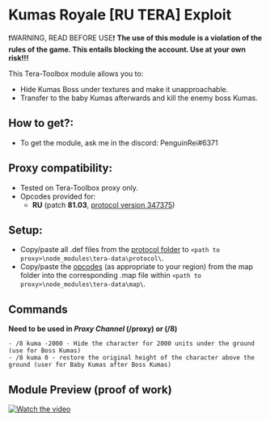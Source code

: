# Kumas Royale [RU TERA] Exploit

❗WARNING, READ BEFORE USE❗
**The use of this module is a violation of the rules of the game. This entails blocking the account. Use at your own risk!!!**

This Tera-Toolbox module allows you to:
- Hide Kumas Boss under textures and make it unapproachable.
- Transfer to the baby Kumas afterwards and kill the enemy boss Kumas.

## How to get?:
- To get the module, ask me in the discord: PenguinRei#6371

## Proxy compatibility:
- Tested on Tera-Toolbox proxy only.
- Opcodes provided for:
  - **RU** (patch **81.03**, [protocol version 347375](https://github.com/PinguinRei/Kumas-Royale-RU-TERA/blob/master/opcodes/protocol.347375.map))
  
## Setup:
- Copy/paste all .def files from the [protocol folder](https://github.com/PinguinRei/Kumas-Royale-RU-TERA/tree/master/defs) to `<path to proxy>\node_modules\tera-data\protocol\`.
- Copy/paste the [opcodes](https://github.com/PinguinRei/Kumas-Royale-RU-TERA/tree/master/opcodes) (as appropriate to your region) from the map folder into the corresponding .map file within `<path to proxy>\node_modules\tera-data\map\`.

## Commands
**Need to be used in _Proxy Channel_ (/proxy) or (/8)**
```
- /8 kuma -2000 - Hide the character for 2000 units under the ground (use for Boss Kumas)
- /8 kuma 0 - restore the original height of the character above the ground (user for Baby Kumas after Boss Kumas)
```
## Module Preview (proof of work)

[![Watch the video](https://img.youtube.com/vi/qvJh9tatggc/maxresdefault.jpg)](https://youtu.be/qvJh9tatggc)
